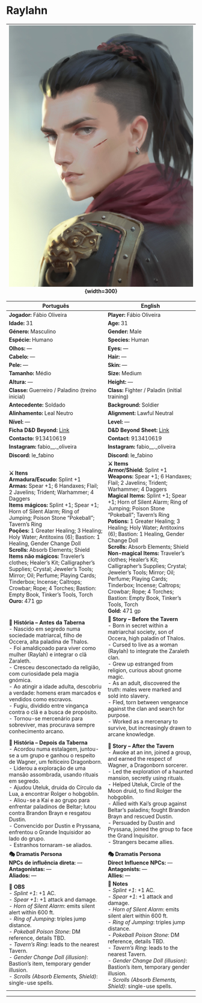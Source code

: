 # Raylahn

| ![pc_raylahn](../../../assets/pc/pc_raylahn.jpg){width=300} |
| ------------------------ |

| Português | English |
| --------- | ------- |
| **Jogador:** Fábio Oliveira | **Player:** Fábio Oliveira |
| **Idade:** 31 | **Age:** 31 |
| **Género:** Masculino | **Gender:** Male |
| **Espécie:** Humano | **Species:** Human |
| **Olhos:** — | **Eyes:** — |
| **Cabelo:** — | **Hair:** — |
| **Pele:** — | **Skin:** — |
| **Tamanho:** Médio | **Size:** Medium |
| **Altura:** — | **Height:** — |
| **Classe:** Guerreiro / Paladino (treino inicial) | **Class:** Fighter / Paladin (initial training) |
| **Antecedente:** Soldado | **Background:** Soldier |
| **Alinhamento:** Leal Neutro | **Alignment:** Lawful Neutral |
| **Nível:** — | **Level:** — |
| **Ficha D&D Beyond:** [Link](https://www.dndbeyond.com/characters/107560343) | **D&D Beyond Sheet:** [Link](https://www.dndbeyond.com/characters/107560343) |
| **Contacto:** 913410619 | **Contact:** 913410619 |
| **Instagram:** fabio__._oliveira | **Instagram:** fabio__._oliveira |
| **Discord:** le_fabino | **Discord:** le_fabino |
| **⚔️ Itens**<br>**Armadura/Escudo:** Splint +1<br>**Armas:** Spear +1; 6 Handaxes; Flail; 2 Javelins; Trident; Warhammer; 4 Daggers<br>**Items mágicos:** Splint +1; Spear +1; Horn of Silent Alarm; Ring of Jumping; Poison Stone “Pokeball”; Tavern’s Ring<br>**Poções:** 1 Greater Healing; 3 Healing; Holy Water; Antitoxins (6); Bastion: 1 Healing, Gender Change Doll<br>**Scrolls:** Absorb Elements; Shield<br>**Items não mágicos:** Traveler’s clothes; Healer’s Kit; Calligrapher’s Supplies; Crystal; Jeweler’s Tools; Mirror; Oil; Perfume; Playing Cards; Tinderbox; Incense; Caltrops; Crowbar; Rope; 4 Torches; Bastion: Empty Book, Tinker’s Tools, Torch<br>**Ouro:** 471 gp | **⚔️ Items**<br>**Armor/Shield:** Splint +1<br>**Weapons:** Spear +1; 6 Handaxes; Flail; 2 Javelins; Trident; Warhammer; 4 Daggers<br>**Magical Items:** Splint +1; Spear +1; Horn of Silent Alarm; Ring of Jumping; Poison Stone “Pokeball”; Tavern’s Ring<br>**Potions:** 1 Greater Healing; 3 Healing; Holy Water; Antitoxins (6); Bastion: 1 Healing, Gender Change Doll<br>**Scrolls:** Absorb Elements; Shield<br>**Non-magical Items:** Traveler’s clothes; Healer’s Kit; Calligrapher’s Supplies; Crystal; Jeweler’s Tools; Mirror; Oil; Perfume; Playing Cards; Tinderbox; Incense; Caltrops; Crowbar; Rope; 4 Torches; Bastion: Empty Book, Tinker’s Tools, Torch<br>**Gold:** 471 gp |
| **📖 História – Antes da Taberna**<br>- Nascido em segredo numa sociedade matriarcal, filho de Occera, alta paladina de Thalos.<br>- Foi amaldiçoado para viver como mulher (Raylah) e integrar o clã Zaraleth.<br>- Cresceu desconectado da religião, com curiosidade pela magia gnómica.<br>- Ao atingir a idade adulta, descobriu a verdade: homens eram marcados e vendidos como escravos.<br>- Fugiu, dividido entre vingança contra o clã e a busca de propósito.<br>- Tornou-se mercenário para sobreviver, mas procurava sempre conhecimento arcano. | **📖 Story – Before the Tavern**<br>- Born in secret within a matriarchal society, son of Occera, high paladin of Thalos.<br>- Cursed to live as a woman (Raylah) to integrate the Zaraleth clan.<br>- Grew up estranged from religion, curious about gnome magic.<br>- As an adult, discovered the truth: males were marked and sold into slavery.<br>- Fled, torn between vengeance against the clan and search for purpose.<br>- Worked as a mercenary to survive, but increasingly drawn to arcane knowledge. |
| **📖 História – Depois da Taberna**<br>- Acordou numa estalagem, juntou-se a um grupo e ganhou o respeito de Wagner, um feiticeiro Dragonborn.<br>- Liderou a exploração de uma mansão assombrada, usando rituais em segredo.<br>- Ajudou Uteluk, druida do Círculo da Lua, a encontrar Rolger o hobgoblin.<br>- Aliou-se a Kai e ao grupo para enfrentar paladinos de Beltar; lutou contra Brandon Brayn e resgatou Dustin.<br>- Convencido por Dustin e Pryssana, enfrentou o Grande Inquisidor ao lado do grupo.<br>- Estranhos tornaram-se aliados. | **📖 Story – After the Tavern**<br>- Awoke at an inn, joined a group, and earned the respect of Wagner, a Dragonborn sorcerer.<br>- Led the exploration of a haunted mansion, secretly using rituals.<br>- Helped Uteluk, Circle of the Moon druid, to find Rolger the hobgoblin.<br>- Allied with Kai’s group against Beltar’s paladins; fought Brandon Brayn and rescued Dustin.<br>- Persuaded by Dustin and Pryssana, joined the group to face the Grand Inquisitor.<br>- Strangers became allies. |
| **🎭 Dramatis Persona**<br>**NPCs de influência direta:** —<br>**Antagonistas:** —<br>**Aliados:** — | **🎭 Dramatis Persona**<br>**Direct Influence NPCs:** —<br>**Antagonists:** —<br>**Allies:** — |
| **🔮 OBS**<br>- *Splint +1*: +1 AC.<br>- *Spear +1*: +1 attack and damage.<br>- *Horn of Silent Alarm*: emits silent alert within 600 ft.<br>- *Ring of Jumping*: triples jump distance.<br>- *Pokeball Poison Stone*: DM reference, details TBD.<br>- *Tavern’s Ring*: leads to the nearest Tavern.<br>- *Gender Change Doll (illusion)*: Bastion’s item, temporary gender illusion.<br>- *Scrolls (Absorb Elements, Shield)*: single-use spells. | **🔮 Notes**<br>- *Splint +1*: +1 AC.<br>- *Spear +1*: +1 attack and damage.<br>- *Horn of Silent Alarm*: emits silent alert within 600 ft.<br>- *Ring of Jumping*: triples jump distance.<br>- *Pokeball Poison Stone*: DM reference, details TBD.<br>- *Tavern’s Ring*: leads to the nearest Tavern.<br>- *Gender Change Doll (illusion)*: Bastion’s item, temporary gender illusion.<br>- *Scrolls (Absorb Elements, Shield)*: single-use spells. |

---













